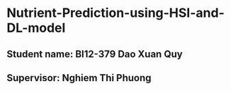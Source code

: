 # Nutrient-Prediction-using-HSI-and-DL-model
## Student name: BI12-379 Dao Xuan Quy
## Supervisor: Nghiem Thi Phuong
